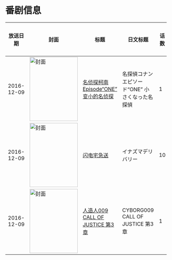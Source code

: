 # 番剧信息

|放送日期|封面|标题|日文标题|话数|评分|评分人数|
|---|---|---|---|---|---|---|
|2016-12-09|<img src="//lain.bgm.tv/pic/cover/c/82/a4/192732_vofFM.jpg" alt="封面" style="width:150px;height:200px;object-fit:cover;">|[名侦探柯南 Episode“ONE” 变小的名侦探](https://bangumi.tv/subject/192732)|名探偵コナン エピソード“ONE” 小さくなった名探偵|1|6.8|961人评分|
|2016-12-09|<img src="//lain.bgm.tv/pic/cover/c/97/25/227230_hODsb.jpg" alt="封面" style="width:150px;height:200px;object-fit:cover;">|[闪电宅急送](https://bangumi.tv/subject/227230)|イナズマデリバリー|10|暂无评分|少于10人评分|
|2016-12-09|<img src="//lain.bgm.tv/pic/cover/c/0c/6e/268942_km0gz.jpg" alt="封面" style="width:150px;height:200px;object-fit:cover;">|[人造人009 CALL OF JUSTICE 第3章](https://bangumi.tv/subject/268942)|CYBORG009 CALL OF JUSTICE 第3章|1|暂无评分|少于10人评分|
